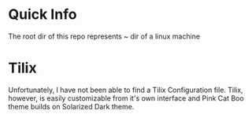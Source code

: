 # Quick Info
The root dir of this repo represents ~ dir of a linux machine

# Tilix
Unfortunately, I have not been able to find a Tilix Configuration file. Tilix, however, is easily customizable from it's own interface and Pink Cat Boo theme builds on Solarized Dark theme.
